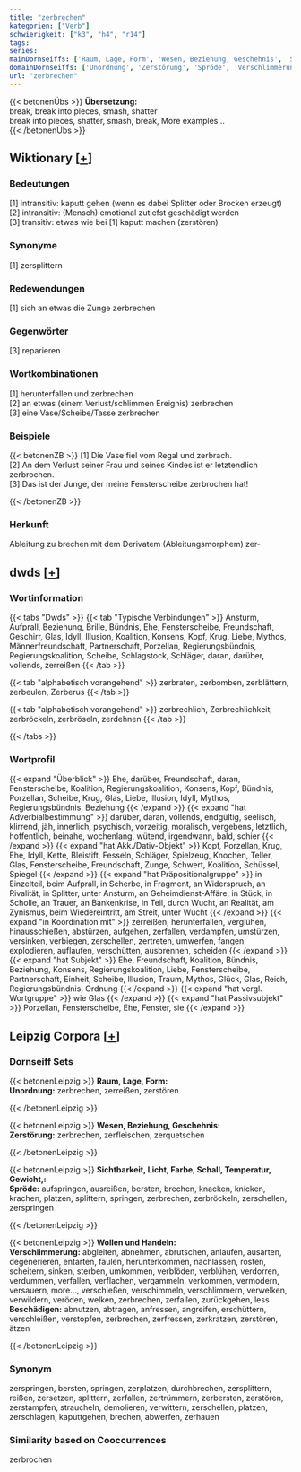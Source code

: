 ```yaml
---
title: "zerbrechen"
kategorien: ["Verb"]
schwierigkeit: ["k3", "h4", "r14"]
tags:
series:
mainDornseiffs: ['Raum, Lage, Form', 'Wesen, Beziehung, Geschehnis', 'Sichtbarkeit, Licht, Farbe, Schall, Temperatur, Gewicht,', 'Wollen und Handeln']
domainDornseiffs: ['Unordnung', 'Zerstörung', 'Spröde', 'Verschlimmerung', 'Beschädigen']
url: "zerbrechen"
---
```


{{< betonenÜbs >}}
**Übersetzung:**  
break, break into pieces, smash, shatter  
break into pieces, shatter, smash, break, More examples...  
{{< /betonenÜbs >}}

## Wiktionary [[+](https://de.wiktionary.org/wiki/zerbrechen)]

### Bedeutungen
[1] intransitiv: kaputt gehen (wenn es dabei Splitter oder Brocken erzeugt)  
[2] intransitiv: (Mensch) emotional zutiefst geschädigt werden  
[3] transitiv: etwas wie bei [1] kaputt machen (zerstören)  

### Synonyme
[1] zersplittern  

### Redewendungen
[1] sich an etwas die Zunge zerbrechen  

### Gegenwörter
[3] reparieren  

### Wortkombinationen
[1] herunterfallen und zerbrechen  
[2] an etwas (einem Verlust/schlimmen Ereignis) zerbrechen  
[3] eine Vase/Scheibe/Tasse zerbrechen  

### Beispiele
{{< betonenZB >}}
[1] Die Vase fiel vom Regal und zerbrach.  
[2] An dem Verlust seiner Frau und seines Kindes ist er letztendlich zerbrochen.  
[3] Das ist der Junge, der meine Fensterscheibe zerbrochen hat!  

{{< /betonenZB >}}
### Herkunft
Ableitung zu brechen mit dem Derivatem (Ableitungsmorphem) zer-  



## dwds [[+](https://www.dwds.de/wb/zerbrechen)]

### Wortinformation
{{< tabs "Dwds" >}}
{{< tab "Typische Verbindungen" >}}
Ansturm, Aufprall, Beziehung, Brille, Bündnis, Ehe, Fensterscheibe, Freundschaft, Geschirr, Glas, Idyll, Illusion, Koalition, Konsens, Kopf, Krug, Liebe, Mythos, Männerfreundschaft, Partnerschaft, Porzellan, Regierungsbündnis, Regierungskoalition, Scheibe, Schlagstock, Schläger, daran, darüber, vollends, zerreißen
{{< /tab >}}

{{< tab "alphabetisch vorangehend" >}}
zerbraten, zerbomben, zerblättern, zerbeulen, Zerberus
{{< /tab >}}

{{< tab "alphabetisch vorangehend" >}}
zerbrechlich, Zerbrechlichkeit, zerbröckeln, zerbröseln, zerdehnen
{{< /tab >}}

{{< /tabs >}}

### Wortprofil
{{< expand "Überblick" >}} Ehe, darüber, Freundschaft, daran, Fensterscheibe, Koalition, Regierungskoalition, Konsens, Kopf, Bündnis, Porzellan, Scheibe, Krug, Glas, Liebe, Illusion, Idyll, Mythos, Regierungsbündnis, Beziehung {{< /expand >}}
{{< expand "hat Adverbialbestimmung" >}} darüber, daran, vollends, endgültig, seelisch, klirrend, jäh, innerlich, psychisch, vorzeitig, moralisch, vergebens, letztlich, hoffentlich, beinahe, wochenlang, wütend, irgendwann, bald, schier {{< /expand >}}
{{< expand "hat Akk./Dativ-Objekt" >}} Kopf, Porzellan, Krug, Ehe, Idyll, Kette, Bleistift, Fesseln, Schläger, Spielzeug, Knochen, Teller, Glas, Fensterscheibe, Freundschaft, Zunge, Schwert, Koalition, Schüssel, Spiegel {{< /expand >}}
{{< expand "hat Präpositionalgruppe" >}} in Einzelteil, beim Aufprall, in Scherbe, in Fragment, an Widerspruch, an Rivalität, in Splitter, unter Ansturm, an Geheimdienst-Affäre, in Stück, in Scholle, an Trauer, an Bankenkrise, in Teil, durch Wucht, an Realität, am Zynismus, beim Wiedereintritt, am Streit, unter Wucht {{< /expand >}}
{{< expand "in Koordination mit" >}} zerreißen, herunterfallen, verglühen, hinausschießen, abstürzen, aufgehen, zerfallen, verdampfen, umstürzen, versinken, verbiegen, zerschellen, zertreten, umwerfen, fangen, explodieren, auflaufen, verschütten, ausbrennen, scheiden {{< /expand >}}
{{< expand "hat Subjekt" >}} Ehe, Freundschaft, Koalition, Bündnis, Beziehung, Konsens, Regierungskoalition, Liebe, Fensterscheibe, Partnerschaft, Einheit, Scheibe, Illusion, Traum, Mythos, Glück, Glas, Reich, Regierungsbündnis, Ordnung {{< /expand >}}
{{< expand "hat vergl. Wortgruppe" >}} wie Glas {{< /expand >}}
{{< expand "hat Passivsubjekt" >}} Porzellan, Fensterscheibe, Ehe, Fenster, sie {{< /expand >}}

## Leipzig Corpora [[+](https://corpora.uni-leipzig.de/en/res?word=zerbrechen&corpusId=deu_newscrawl-public_2018)]

### Dornseiff Sets
{{< betonenLeipzig >}}
**Raum, Lage, Form:**  
**Unordnung:** zerbrechen, zerreißen, zerstören  

{{< /betonenLeipzig >}}


{{< betonenLeipzig >}}
**Wesen, Beziehung, Geschehnis:**  
**Zerstörung:** zerbrechen, zerfleischen, zerquetschen  

{{< /betonenLeipzig >}}


{{< betonenLeipzig >}}
**Sichtbarkeit, Licht, Farbe, Schall, Temperatur, Gewicht,:**  
**Spröde:** aufspringen, ausreißen, bersten, brechen, knacken, knicken, krachen, platzen, splittern, springen, zerbrechen, zerbröckeln, zerschellen, zerspringen  

{{< /betonenLeipzig >}}


{{< betonenLeipzig >}}
**Wollen und Handeln:**  
**Verschlimmerung:** abgleiten, abnehmen, abrutschen, anlaufen, ausarten, degenerieren, entarten, faulen, herunterkommen, nachlassen, rosten, scheitern, sinken, sterben, umkommen, verblöden, verblühen, verdorren, verdummen, verfallen, verflachen, vergammeln, verkommen, vermodern, versauern, more..., verschießen, verschimmeln, verschlimmern, verwelken, verwildern, veröden, welken, zerbrechen, zerfallen, zurückgehen, less  
**Beschädigen:** abnutzen, abtragen, anfressen, angreifen, erschüttern, verschleißen, verstopfen, zerbrechen, zerfressen, zerkratzen, zerstören, ätzen  

{{< /betonenLeipzig >}}

### Synonym
zerspringen, bersten, springen, zerplatzen, durchbrechen, zersplittern, reißen, zersetzen, splittern, zerfallen, zertrümmern, zerbersten, zerstören, zerstampfen, straucheln, demolieren, verwittern, zerschellen, platzen, zerschlagen, kaputtgehen, brechen, abwerfen, zerhauen


### Similarity based on Cooccurrences
zerbrochen

